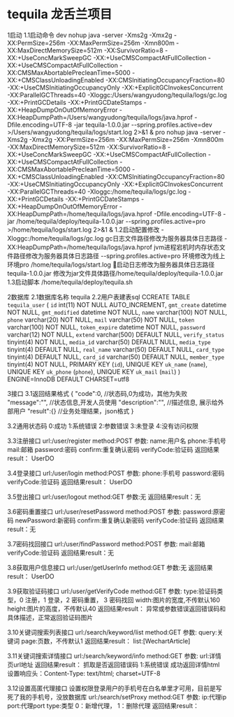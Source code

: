 # tequila 龙舌兰项目

1启动
1.1启动命令
dev
nohup java -server -Xms2g -Xmx2g -XX:PermSize=256m -XX:MaxPermSize=256m -Xmn800m -XX:MaxDirectMemorySize=512m -XX:SurvivorRatio=8 -XX:+UseConcMarkSweepGC -XX:+UseCMSCompactAtFullCollection -XX:+UseCMSCompactAtFullCollection -XX:CMSMaxAbortablePrecleanTime=5000 -XX:+CMSClassUnloadingEnabled -XX:CMSInitiatingOccupancyFraction=80 -XX:+UseCMSInitiatingOccupancyOnly -XX:+ExplicitGCInvokesConcurrent -XX:ParallelGCThreads=40 -Xloggc:/Users/wangyudong/tequila/logs/gc.log -XX:+PrintGCDetails -XX:+PrintGCDateStamps -XX:+HeapDumpOnOutOfMemoryError -XX:HeapDumpPath=/Users/wangyudong/tequila/logs/java.hprof -Dfile.encoding=UTF-8 -jar tequila-1.0.0.jar --spring.profiles.active=dev >/Users/wangyudong/tequila/logs/start.log 2>&1 &
pro
nohup java -server -Xms2g -Xmx2g -XX:PermSize=256m -XX:MaxPermSize=256m -Xmn800m -XX:MaxDirectMemorySize=512m -XX:SurvivorRatio=8 -XX:+UseConcMarkSweepGC -XX:+UseCMSCompactAtFullCollection -XX:+UseCMSCompactAtFullCollection -XX:CMSMaxAbortablePrecleanTime=5000 -XX:+CMSClassUnloadingEnabled -XX:CMSInitiatingOccupancyFraction=80 -XX:+UseCMSInitiatingOccupancyOnly -XX:+ExplicitGCInvokesConcurrent -XX:ParallelGCThreads=40 -Xloggc:/home/tequila/logs/gc.log -XX:+PrintGCDetails -XX:+PrintGCDateStamps -XX:+HeapDumpOnOutOfMemoryError -XX:HeapDumpPath=/home/tequila/logs/java.hprof -Dfile.encoding=UTF-8 -jar /home/tequila/deploy/tequila-1.0.0.jar --spring.profiles.active=pro >/home/tequila/logs/start.log 2>&1 &
1.2启动配置修改
-Xloggc:/home/tequila/logs/gc.log  gc日志文件路径修改为服务器具体日志路径
-XX:HeapDumpPath=/home/tequila/logs/java.hprof  jvm进程宕机时内存状态文件路径修改为服务器具体日志路径
--spring.profiles.active=pro 环境修改为线上环境pro
/home/tequila/logs/start.log 启动日志修改为服务器具体日志路径
tequila-1.0.0.jar 修改为jar文件具体路径/home/tequila/deploy/tequila-1.0.0.jar
1.3启动脚本
/home/tequila/deploy/tequila.sh

2数据库
2.1数据库名称
tequila
2.2用户表建表sql
CCREATE TABLE `tequila_user` (
  `id` int(11) NOT NULL AUTO_INCREMENT,
  `gmt_create` datetime NOT NULL,
  `gmt_modified` datetime NOT NULL,
  `name` varchar(100) NOT NULL,
  `phone` varchar(20) NOT NULL,
  `mail` varchar(50) NOT NULL,
  `token` varchar(100) NOT NULL,
  `token_expire` datetime NOT NULL,
  `password` varchar(12) NOT NULL,
  `extend` varchar(500) DEFAULT NULL,
  `verify_status` tinyint(4) NOT NULL,
  `media_id` varchar(50) DEFAULT NULL,
  `media_type` tinyint(4) DEFAULT NULL,
  `real_name` varchar(50) DEFAULT NULL,
  `card_type` tinyint(4) DEFAULT NULL,
  `card_id` varchar(50) DEFAULT NULL,
  `member_type` tinyint(4) NOT NULL,
  PRIMARY KEY (`id`),
  UNIQUE KEY `uk_name` (`name`),
  UNIQUE KEY `uk_phone` (`phone`),
  UNIQUE KEY `uk_mail` (`mail`)
) ENGINE=InnoDB DEFAULT CHARSET=utf8

3接口
3.1返回结果格式
{
    "code":0, //状态码,0为成功，其他为失败
    "message":"", //状态信息,开发人员使用
    "description":"", //描述信息, 展示给外部用户
    "result":{}  //业务处理结果，json格式
}

3.2通用状态码
0:成功
1:系统错误
2:参数错误
3:未登录
4:没有访问权限

3.3注册接口
url:/user/register
method:POST
参数:
name:用户名
phone:手机号
mail:邮箱
password:密码
confirm:重复确认密码
verifyCode:验证码
返回结果result：
UserDO

3.4登录接口
url:/user/login
method:POST
参数:
phone:手机号
password:密码
verifyCode:验证码
返回结果result：
UserDO

3.5登出接口
url:/user/logout
method:GET
参数:无
返回结果result：无

3.6密码重置接口
url:/user/resetPassword
method:POST
参数:
password:原密码
newPassword:新密码
confirm:重复确认新密码
verifyCode:验证码
返回结果result：无

3.7密码找回接口
url:/user/findPassword
method:POST
参数:
mail:邮箱
verifyCode:验证码
返回结果result：无

3.8获取用户信息接口
url:/user/getUserInfo
method:GET
参数:无
返回结果result：
UserDO

3.9获取验证码接口
url:/user/getVerifyCode
method:GET
参数:
type:验证码类型，0 注册，1 登录，2 密码重置， 3 密码找回
width:图片的宽度,不传默认160
height:图片的高度，不传默认40
返回结果result：
异常或参数错误返回错误码和具体描述，正常返回验证码图片

3.10关键词搜索列表接口
url:/search/keyword/list
method:GET
参数:
query:关键词
page:页数，不传默认1
返回结果result：
list:[WechartArticle]

3.11关键词搜索详情接口
url:/search/keyword/info
method:GET
参数:
url:详情页url地址
返回结果result：
抓取是否返回错误码 1:系统错误
成功返回详情html 设置响应头：Content-Type: text/html; charset=UTF-8

3.12设置高匿代理接口 设置权限登录用户的手机号在白名单里才可用，目前是写死了我的手机号，没放数据库
url:/search/setProxy
method:GET
参数:
ip:代理ip
port:代理port
type:类型 0：新增代理， 1：删除代理
返回结果result：